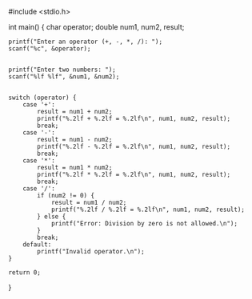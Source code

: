 #include <stdio.h>

int main() {
    char operator;
    double num1, num2, result;

    
    printf("Enter an operator (+, -, *, /): ");
    scanf("%c", &operator);

    
    printf("Enter two numbers: ");
    scanf("%lf %lf", &num1, &num2);

    
    switch (operator) {
        case '+':
            result = num1 + num2;
            printf("%.2lf + %.2lf = %.2lf\n", num1, num2, result);
            break;
        case '-':
            result = num1 - num2;
            printf("%.2lf - %.2lf = %.2lf\n", num1, num2, result);
            break;
        case '*':
            result = num1 * num2;
            printf("%.2lf * %.2lf = %.2lf\n", num1, num2, result);
            break;
        case '/':
            if (num2 != 0) {
                result = num1 / num2;
                printf("%.2lf / %.2lf = %.2lf\n", num1, num2, result);
            } else {
                printf("Error: Division by zero is not allowed.\n");
            }
            break;
        default:
            printf("Invalid operator.\n");
    }

    return 0;
}
